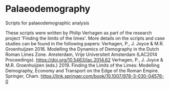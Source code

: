 # Palaeodemography
Scripts for palaeodemographic analysis

These scripts were written by Philip Verhagen as part of the research project 'Finding the limits of the limes'. More details on the scripts and case studies can be found in the following papers:
Verhagen, P., J. Joyce & M.R. Groenhuijzen 2016. Modelling the Dynamics of Demography in the Dutch Roman Limes Zone. Amsterdam, Vrije Universiteit Amsterdam  (LAC2014 Proceedings). https://doi.org/10.5463/lac.2014.62
Verhagen, P., J. Joyce & M.R. Groenhuijzen (eds.) 2019. Finding the Limits of the Limes: Modelling Demography, Economy and Transport on the Edge of the Roman Empire. Springer, Cham. https://link.springer.com/book/10.1007/978-3-030-04576-0


